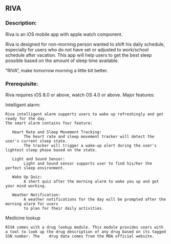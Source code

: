 ## RIVA
### Description:
Riva is an iOS mobile app with apple watch component.

Riva is designed for non-morning person wanted to shift his daily schedule, especially 
for users who do not have set or adjusted to work/school schedule after vacation. This app 
will help users to get the best sleep possible based on the amount of sleep time available.

“RIVA”, make tomorrow morning a little bit better.

### Prerequisite:

Riva requires iOS 8.0 or above, watch OS 4.0 or above.
Major features:

Intelligent alarm:

    Riva intelligent alarm supports users to wake up refreshingly and get ready for the day. 
    The smart alarm contains four feature:           
    
       Heart Rate and Sleep Movement Tracking:
            The heart rate and sleep movement tracker will detect the user's current sleep state.
            The tracker will trigger a wake-up alert during the user's lightest sleep phase based on the state.
        
       Light and Sound Sensor:
            Light and Sound sensor supports user to find his/her the perfect sleep environment.
        
       Wake Up Quiz:
            A short quiz after the morning alarm to wake you up and get your mind working.
        
       Weather Notification:
            A weather notifications for the day will be prompted after the morning alarm for users
            to plan for their daily activities. 
    
Medicine lookup

    RIVA comes with a drug lookup module. This module provides users with a tool to look up the drug description of any drug based on its tagged SSN number. The 	drug data comes from the MDA official website.
